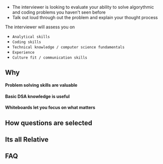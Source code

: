 - The interviewer is looking to evaluate your ability to solve algorythmic and coding problems you haven't seen before
- Talk out loud through out the problem and explain your thought process

The interviewer will assess you on
- `Analytical skills`
- `Coding skills`
- `Technical knowledge / computer science fundamentals`
- `Experience`
- `Culture fit / communication skills`


## Why

#### Problem solving skills are valuable

#### Basic DSA knowledge is useful

#### Whiteboards let you focus on what matters

## How questions are selected

## Its all Relative

## FAQ
